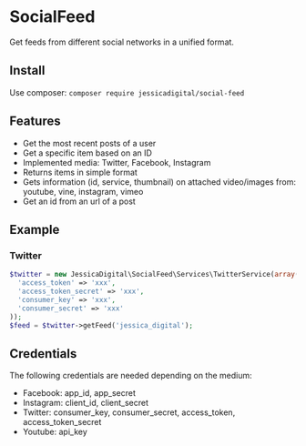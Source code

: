 # SocialFeed

Get feeds from different social networks in a unified format.

## Install

Use composer: `composer require jessicadigital/social-feed`

## Features

- Get the most recent posts of a user
- Get a specific item based on an ID
- Implemented media: Twitter, Facebook, Instagram
- Returns items in simple format
- Gets information (id, service, thumbnail) on attached video/images from: youtube, vine, instagram, vimeo
- Get an id from an url of a post

## Example

### Twitter

```php
$twitter = new JessicaDigital\SocialFeed\Services\TwitterService(array(
  'access_token' => 'xxx',
  'access_token_secret' => 'xxx',
  'consumer_key' => 'xxx',
  'consumer_secret' => 'xxx'
));
$feed = $twitter->getFeed('jessica_digital');
```

## Credentials

The following credentials are needed depending on the medium:
- Facebook: app_id, app_secret
- Instagram: client_id, client_secret
- Twitter: consumer_key, consumer_secret, access_token, access_token_secret
- Youtube: api_key
